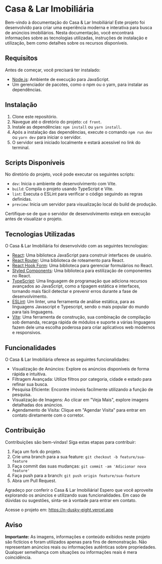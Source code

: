 # Casa & Lar Imobiliária

Bem-vindo à documentação do Casa & Lar Imobiliária! Este projeto foi desenvolvido para criar uma experiência moderna e interativa para busca de anúncios imobiliários. Nesta documentação, você encontrará informações sobre as tecnologias utilizadas, instruções de instalação e utilização, bem como detalhes sobre os recursos disponíveis.

## Requisitos

Antes de começar, você precisará ter instalado:

- [Node.js](https://nodejs.org/): Ambiente de execução para JavaScript.
- Um gerenciador de pacotes, como o npm ou o yarn, para instalar as dependências.

## Instalação

1. Clone este repositório.
2. Navegue até o diretório do projeto: `cd front`.
3. Instale as dependências: `npm install` ou `yarn install`.
4. Após a instalação das dependências, execute o comando `npm run dev` ou `yarn dev` para iniciar o servidor.
5. O servidor será iniciado localmente e estará acessível no link do terminal.

## Scripts Disponíveis

No diretório do projeto, você pode executar os seguintes scripts:

- `dev`: Inicia o ambiente de desenvolvimento com Vite.
- `build`: Compila o projeto usando TypeScript e Vite.
- `lint`: Executa o ESLint para verificar o código seguindo as regras definidas.
- `preview`: Inicia um servidor para visualização local do build de produção.

Certifique-se de que o servidor de desenvolvimento esteja em execução antes de visualizar o projeto.

## Tecnologias Utilizadas

O Casa & Lar Imobiliária foi desenvolvido com as seguintes tecnologias:

- [React](https://reactjs.org/): Uma biblioteca JavaScript para construir interfaces de usuário.
- [React Router](https://reactrouter.com/): Uma biblioteca de roteamento para React.
- [React Hook Form](https://react-hook-form.com/): Uma biblioteca para gerenciar formulários no React.
- [Styled Components](https://styled-components.com/): Uma biblioteca para estilização de componentes no React.
- [TypeScript](https://www.typescriptlang.org/): Uma linguagem de programação que adiciona recursos avançados ao JavaScript, como a tipagem estática e interfaces, tornando mais fácil detectar e prevenir erros durante a fase de desenvolvimento.
- [ESLint](https://eslint.org): Um linter, uma ferramenta de análise estática, para as linguagens Javascript e Typescript, sendo o mais popular do mundo para tais linguagens.
- [Vite](https://vitejs.dev): Uma ferramenta de construção, sua combinação de compilação sob demanda, recarga rápida de módulos e suporte a várias linguagens fazem dele uma escolha poderosa para criar aplicativos web modernos e responsivos.

## Funcionalidades

O Casa & Lar Imobiliária oferece as seguintes funcionalidades:

- Visualização de Anúncios: Explore os anúncios disponíveis de forma rápida e intuitiva.
- Filtragem Avançada: Utilize filtros por categoria, cidade e estado para refinar sua busca.
- Pesquisa Eficiente: Encontre imóveis facilmente utilizando a função de pesquisa.
- Visualização de Imagens: Ao clicar em "Veja Mais", explore imagens detalhadas dos anúncios.
- Agendamento de Visita: Clique em "Agendar Visita" para entrar em contato diretamente com o corretor.

## Contribuição

Contribuições são bem-vindas! Siga estas etapas para contribuir:

1. Faça um fork do projeto.
2. Crie uma branch para a sua feature: `git checkout -b feature/sua-feature`
3. Faça commit das suas mudanças: `git commit -am 'Adicionar nova feature'`
4. Faça push para a branch: `git push origin feature/sua-feature`
5. Abra um Pull Request.


Agradeço por conferir o Casa & Lar Imobiliária! Espero que você aproveite explorando os anúncios e utilizando suas funcionalidades. Em caso de dúvidas ou sugestões, sinta-se à vontade para entrar em contato.

Acesse o projeto em: https://n-dusky-eight.vercel.app

## Aviso

**Importante:** As imagens, informações e conteúdo exibidos neste projeto são fictícios e foram utilizados apenas para fins de demonstração. Não representam anúncios reais ou informações autênticas sobre propriedades. Qualquer semelhança com situações ou informações reais é mera coincidência.


